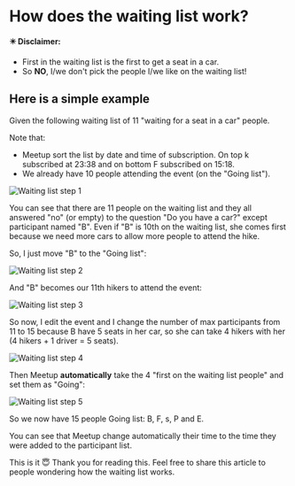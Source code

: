 # How does the waiting list work?

__✴️ Disclaimer:__
- First in the waiting list is the first to get a seat in a car.
- So __NO__, I/we don't pick the people I/we like on the waiting list!

## Here is a simple example

Given the following waiting list of 11 "waiting for a seat in a car" people.

Note that:
- Meetup sort the list by date and time of subscription. On top k subscribed at 23:38 and on bottom F subscribed on 15:18.
- We already have 10 people attending the event (on the "Going list"). 

![Waiting list step 1](img/wait1.png)

You can see that there are 11 people on the waiting list and they all answered "no" (or empty) to the question "Do you have a car?" except participant named "B". Even if "B" is 10th on the waiting list, she comes first because we need more cars to allow more people to attend the hike.

So, I just move "B" to the "Going list":

![Waiting list step 2](img/wait2.png)

And "B" becomes our 11th hikers to attend the event:

![Waiting list step 3](img/wait3.png)

So now, I edit the event and I change the number of max participants from 11 to 15 because B have 5 seats in her car, so she can take 4 hikers with her (4 hikers + 1 driver = 5 seats).

![Waiting list step 4](img/wait4.png)

Then Meetup __automatically__ take the 4 "first on the waiting list people" and set them as "Going":

![Waiting list step 5](img/wait5.png)

So we now have 15 people Going list: B, F, s, P and E.

You can see that Meetup change automatically their time to the time they were added to the participant list.

This is it 😇 Thank you for reading this. Feel free to share this article to people wondering how the waiting list works.
